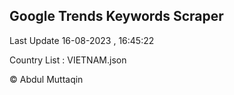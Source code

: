 

## Google Trends Keywords Scraper 
 
Last Update 16-08-2023 , 16:45:22

Country List :
VIETNAM.json



© Abdul Muttaqin 
